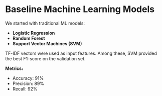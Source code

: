 # Baseline Machine Learning Models

We started with traditional ML models:

- **Logistic Regression**
- **Random Forest**
- **Support Vector Machines (SVM)**

TF-IDF vectors were used as input features. Among these, SVM provided the best F1-score on the validation set.

**Metrics:**
- Accuracy: 91%
- Precision: 89%
- Recall: 92%
